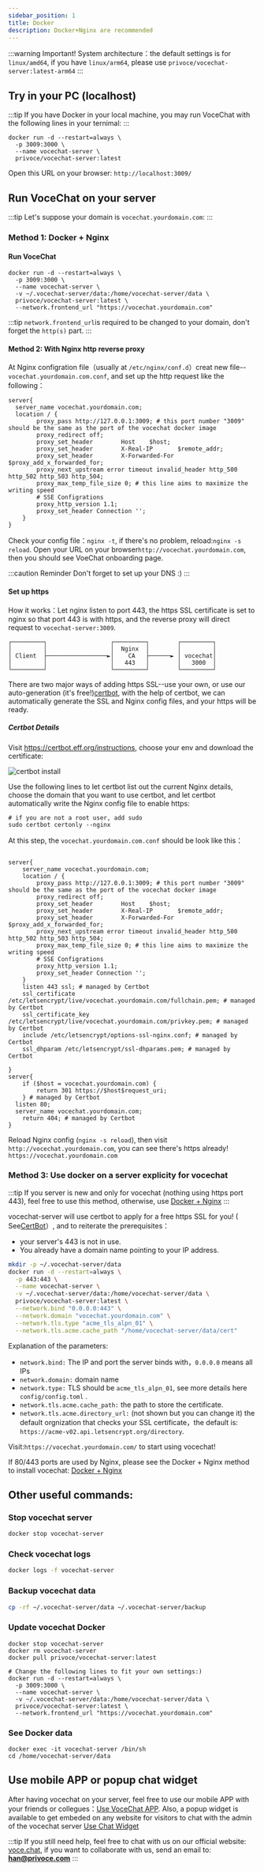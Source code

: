 ```yaml
---
sidebar_position: 1
title: Docker
description: Docker+Nginx are recommended
---
```


:::warning Important!
System architecture：the default settings is for `linux/amd64`, if you have `linux/arm64`, please use `privoce/vocechat-server:latest-arm64`
:::

## Try in your PC (localhost)

:::tip
If you have Docker in your local machine, you may run VoceChat with the following lines in your ternimal:
:::

```shell
docker run -d --restart=always \
  -p 3009:3000 \
  --name vocechat-server \
  privoce/vocechat-server:latest
```

Open this URL on your browser: `http://localhost:3009/`

## Run VoceChat on your server

:::tip
Let's suppose your domain is `vocechat.yourdomain.com`:
:::

### Method 1: Docker + Nginx

#### Run VoceChat

```shell
docker run -d --restart=always \
  -p 3009:3000 \
  --name vocechat-server \
  -v ~/.vocechat-server/data:/home/vocechat-server/data \
  privoce/vocechat-server:latest \
  --network.frontend_url "https://vocechat.yourdomain.com"
```

:::tip
`network.frontend_url`is required to be changed to your domain, don't forget the `http(s)` part.
:::

#### Method 2: With Nginx http reverse proxy

At Nginx configration file（usually at `/etc/nginx/conf.d`）creat new file--`vocechat.yourdomain.com.conf`, and set up the http request like the following：

```nginx
server{
  server_name vocechat.yourdomain.com;
  location / {
        proxy_pass http://127.0.0.1:3009; # this port number "3009" should be the same as the port of the vocechat docker image
        proxy_redirect off;
        proxy_set_header        Host    $host;
        proxy_set_header        X-Real-IP       $remote_addr;
        proxy_set_header        X-Forwarded-For $proxy_add_x_forwarded_for;
        proxy_next_upstream error timeout invalid_header http_500 http_502 http_503 http_504;
        proxy_max_temp_file_size 0; # this line aims to maximize the writing speed
        # SSE Configrations
        proxy_http_version 1.1;
        proxy_set_header Connection '';
    }
}
```

Check your config file：`nginx -t`, if there's no problem, reload:`nginx -s reload`. Open your URL on your browser`http://vocechat.yourdomain.com`, then you should see VoeChat onboarding page.

:::caution Reminder
Don't forget to set up your DNS :)
:::

#### Set up https

How it works：Let nginx listen to port 443, the https SSL certificate is set to nginx so that port 443 is with https, and the reverse proxy will direct request to `vocechat-server:3009`.

```
┌─────────┐                  ┌─────────┐        ┌─────────┐
│         │                  │  Nginx  │        │         │
│ Client  ├─────────────────►│    CA   ├──────► │ vocechat│
│         │                  │   443   │        │   3000  │
└─────────┘                  └─────────┘        └─────────┘
```

There are two major ways of adding https SSL--use your own, or use our auto-generation (it's free!)[certbot](https://certbot.eff.org/instructions), with the help of certbot, we can automatically generate the SSL and Nginx config files, and your https will be ready.

##### Certbot Details

Visit https://certbot.eff.org/instructions, choose your env and download the certificate:

![certbot install](image/certbot.install.png)

Use the following lines to let certbot list out the current Nginx details, choose the domain that you want to use certbot, and let certbot automatically write the Nginx config file to enable https:

```shell
# if you are not a root user, add sudo
sudo certbot certonly --nginx
```

At this step, the `vocechat.yourdomain.com.conf` should be look like this：

```nginx

server{
    server_name vocechat.yourdomain.com;
    location / {
        proxy_pass http://127.0.0.1:3009; # this port number "3009" should be the same as the port of the vocechat docker image
        proxy_redirect off;
        proxy_set_header        Host    $host;
        proxy_set_header        X-Real-IP       $remote_addr;
        proxy_set_header        X-Forwarded-For $proxy_add_x_forwarded_for;
        proxy_next_upstream error timeout invalid_header http_500 http_502 http_503 http_504;
        proxy_max_temp_file_size 0; # this line aims to maximize the writing speed
        # SSE Configrations
        proxy_http_version 1.1;
        proxy_set_header Connection '';
    }
    listen 443 ssl; # managed by Certbot
    ssl_certificate /etc/letsencrypt/live/vocechat.yourdomain.com/fullchain.pem; # managed by Certbot
    ssl_certificate_key /etc/letsencrypt/live/vocechat.yourdomain.com/privkey.pem; # managed by Certbot
    include /etc/letsencrypt/options-ssl-nginx.conf; # managed by Certbot
    ssl_dhparam /etc/letsencrypt/ssl-dhparams.pem; # managed by Certbot

}
server{
    if ($host = vocechat.yourdomain.com) {
        return 301 https://$host$request_uri;
    } # managed by Certbot
  listen 80;
  server_name vocechat.yourdomain.com;
    return 404; # managed by Certbot
}

```

Reload Nginx config (`nginx -s reload`), then visit `http://vocechat.yourdomain.com`, you can see there's https already! `https://vocechat.yourdomain.com`

### Method 3: Use docker on a server explicity for vocechat

:::tip
If you server is new and only for vocechat (nothing using https port 443), feel free to use this method, otherwise, use [Docker + Nginx](/install/install-by-docker#docker--nginx)
:::

vocechat-server will use certbot to apply for a free https SSL for you! ( See[CertBot](https://certbot.eff.org/pages/about)）, and to reiterate the prerequisites：

- your server's 443 is not in use.
- You already have a domain name pointing to your IP address.

```bash
mkdir -p ~/.vocechat-server/data
docker run -d --restart=always \
  -p 443:443 \
  --name vocechat-server \
  -v ~/.vocechat-server/data:/home/vocechat-server/data \
  privoce/vocechat-server:latest \
  --network.bind "0.0.0.0:443" \
  --network.domain "vocechat.yourdomain.com" \
  --network.tls.type "acme_tls_alpn_01" \
  --network.tls.acme.cache_path "/home/vocechat-server/data/cert"
```

Explanation of the parameters:

- `network.bind:` The IP and port the server binds with，`0.0.0.0` means all IPs
- `network.domain:` domain name
- `network.type:` TLS should be `acme_tls_alpn_01`, see more details here `config/config.toml` .
- `network.tls.acme.cache_path:` the path to store the certificate.
- `network.tls.acme.directory_url:` (not shown but you can change it) the default orgnization that checks your SSL certificate，the default is: `https://acme-v02.api.letsencrypt.org/directory`.

Visit:`https://vocechat.yourdomain.com/` to start using vocechat!

If 80/443 ports are used by Nginx, please see the Docker + Nginx method to install vocechat: [Docker + Nginx](/install/install-by-docker#docker--nginx)

## Other useful commands:

### Stop vocechat server

```bash
docker stop vocechat-server
```

### Check vocechat logs

```bash
docker logs -f vocechat-server
```

### Backup vocechat data

```bash
cp -rf ~/.vocechat-server/data ~/.vocechat-server/backup
```

### Update vocechat Docker

```shell
docker stop vocechat-server
docker rm vocechat-server
docker pull privoce/vocechat-server:latest

# Change the following lines to fit your own settings:)
docker run -d --restart=always \
  -p 3009:3000 \
  --name vocechat-server \
  -v ~/.vocechat-server/data:/home/vocechat-server/data \
  privoce/vocechat-server:latest \
  --network.frontend_url "https://vocechat.yourdomain.com"
```

### See Docker data

```shell
docker exec -it vocechat-server /bin/sh
cd /home/vocechat-server/data
```

## Use mobile APP or popup chat widget

After having vocechat on your server, feel free to use our mobile APP with your friends or collegues：[Use VoceChat APP](/mobile-app). Also, a popup widget is available to get embeded on any website for visitors to chat with the admin of the vocechat server [Use Chat Widget](/widget)

:::tip
If you still need help, feel free to chat with us on our official website: [voce.chat](https://voce.chat), if you want to collaborate with us, send an email to: **han@privoce.com**
:::
